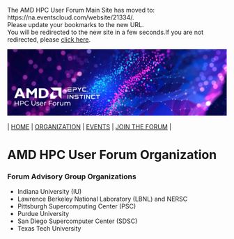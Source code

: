<head>
  <meta http-equiv="refresh" content="5; URL=https://na.eventscloud.com/website/21334/" />
</head>
<body>
  <p>The AMD HPC User Forum Main Site has moved to:  https://na.eventscloud.com/website/21334/. <br>
    Please update your bookmarks to the new URL.  <br>
    You will be redirected to the new site in a few seconds.If you are not redirected, please <a href="https://na.eventscloud.com/website/21334/">click here</a>. <br>
  </p>
 
<img src="images/Smaller-AMDHPCUserTraining_header.png" alt="Comet Rack View" width="700px" />


| [HOME](https://amdhpcuserforum.github.io) | [ORGANIZATION](https://amdhpcuserforum.github.io/organization) | [EVENTS](https://amdhpcuserforum.github.io/events) | [JOIN THE FORUM](https://amdhpcuserforum.github.io/contact) |


# AMD HPC User Forum Organization
 
### Forum Advisory Group Organizations
* Indiana University (IU)
* Lawrence Berkeley National Laboratory (LBNL) and NERSC
* Pittsburgh Supercomputing Center (PSC)
* Purdue University
* San Diego Supercomputer Center (SDSC)
* Texas Tech University
 
</body>
